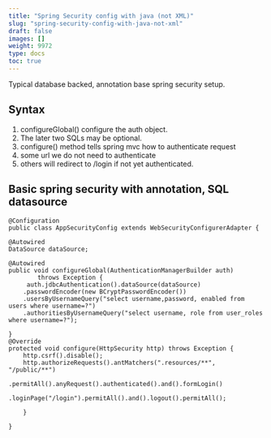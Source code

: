 ```yaml
---
title: "Spring Security config with java (not XML)"
slug: "spring-security-config-with-java-not-xml"
draft: false
images: []
weight: 9972
type: docs
toc: true
---
```


Typical database backed, annotation base spring security setup.

## Syntax
 1. configureGlobal() configure the auth object.
 2. The later two SQLs may be optional.
 3. configure() method tells spring mvc how to authenticate request
 4. some url we do not need to authenticate
 5. others will redirect to /login if not yet authenticated.



## Basic spring security with annotation, SQL datasource
    @Configuration
    public class AppSecurityConfig extends WebSecurityConfigurerAdapter {

    @Autowired
    DataSource dataSource;

    @Autowired
    public void configureGlobal(AuthenticationManagerBuilder auth)
            throws Exception {       
         auth.jdbcAuthentication().dataSource(dataSource)
        .passwordEncoder(new BCryptPasswordEncoder())
        .usersByUsernameQuery("select username,password, enabled from users where username=?")
        .authoritiesByUsernameQuery("select username, role from user_roles where username=?");

    }
    @Override
    protected void configure(HttpSecurity http) throws Exception {
        http.csrf().disable();
        http.authorizeRequests().antMatchers(".resources/**", "/public/**")
                .permitAll().anyRequest().authenticated().and().formLogin()
                .loginPage("/login").permitAll().and().logout().permitAll();

        }

    }

